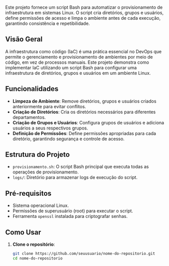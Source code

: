 

Este projeto fornece um script Bash para automatizar o provisionamento de infraestrutura em sistemas Linux. O script cria diretórios, grupos e usuários, define permissões de acesso e limpa o ambiente antes de cada execução, garantindo consistência e repetibilidade.

## Visão Geral

A infraestrutura como código (IaC) é uma prática essencial no DevOps que permite o gerenciamento e provisionamento de ambientes por meio de código, em vez de processos manuais. Este projeto demonstra como implementar IaC utilizando um script Bash para configurar uma infraestrutura de diretórios, grupos e usuários em um ambiente Linux.

## Funcionalidades

- **Limpeza de Ambiente**: Remove diretórios, grupos e usuários criados anteriormente para evitar conflitos.
- **Criação de Diretórios**: Cria os diretórios necessários para diferentes departamentos.
- **Criação de Grupos e Usuários**: Configura grupos de usuários e adiciona usuários a seus respectivos grupos.
- **Definição de Permissões**: Define permissões apropriadas para cada diretório, garantindo segurança e controle de acesso.

## Estrutura do Projeto

- `provisionamento.sh`: O script Bash principal que executa todas as operações de provisionamento.
- `logs/`: Diretório para armazenar logs de execução do script.

## Pré-requisitos

- Sistema operacional Linux.
- Permissões de superusuário (root) para executar o script.
- Ferramenta `openssl` instalada para criptografar senhas.

## Como Usar

1. **Clone o repositório**:
   ```bash
   git clone https://github.com/seuusuario/nome-do-repositorio.git
   cd nome-do-repositorio
